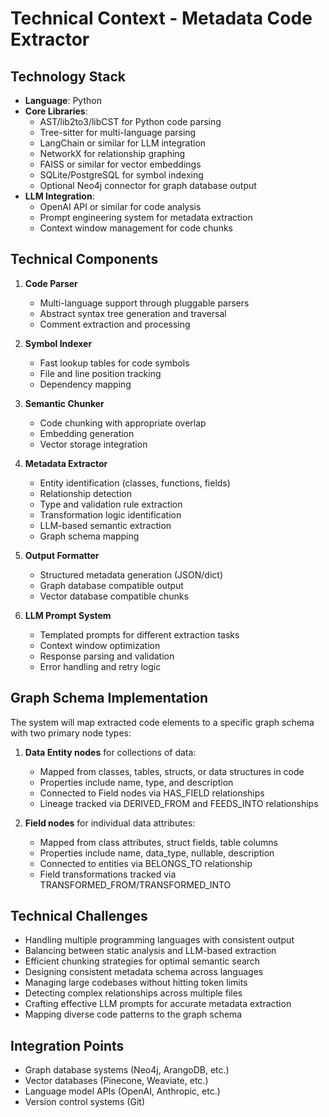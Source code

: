 # Technical Context - Metadata Code Extractor

## Technology Stack
- **Language**: Python
- **Core Libraries**:
  - AST/lib2to3/libCST for Python code parsing
  - Tree-sitter for multi-language parsing
  - LangChain or similar for LLM integration
  - NetworkX for relationship graphing
  - FAISS or similar for vector embeddings
  - SQLite/PostgreSQL for symbol indexing
  - Optional Neo4j connector for graph database output
- **LLM Integration**: 
  - OpenAI API or similar for code analysis
  - Prompt engineering system for metadata extraction
  - Context window management for code chunks

## Technical Components
1. **Code Parser**
   - Multi-language support through pluggable parsers
   - Abstract syntax tree generation and traversal
   - Comment extraction and processing

2. **Symbol Indexer**
   - Fast lookup tables for code symbols
   - File and line position tracking
   - Dependency mapping

3. **Semantic Chunker**
   - Code chunking with appropriate overlap
   - Embedding generation
   - Vector storage integration

4. **Metadata Extractor**
   - Entity identification (classes, functions, fields)
   - Relationship detection 
   - Type and validation rule extraction
   - Transformation logic identification
   - LLM-based semantic extraction
   - Graph schema mapping

5. **Output Formatter**
   - Structured metadata generation (JSON/dict)
   - Graph database compatible output
   - Vector database compatible chunks

6. **LLM Prompt System**
   - Templated prompts for different extraction tasks
   - Context window optimization
   - Response parsing and validation
   - Error handling and retry logic

## Graph Schema Implementation
The system will map extracted code elements to a specific graph schema with two primary node types:

1. **Data Entity nodes** for collections of data:
   - Mapped from classes, tables, structs, or data structures in code
   - Properties include name, type, and description
   - Connected to Field nodes via HAS_FIELD relationships
   - Lineage tracked via DERIVED_FROM and FEEDS_INTO relationships

2. **Field nodes** for individual data attributes:
   - Mapped from class attributes, struct fields, table columns
   - Properties include name, data_type, nullable, description
   - Connected to entities via BELONGS_TO relationship
   - Field transformations tracked via TRANSFORMED_FROM/TRANSFORMED_INTO

## Technical Challenges
- Handling multiple programming languages with consistent output
- Balancing between static analysis and LLM-based extraction
- Efficient chunking strategies for optimal semantic search
- Designing consistent metadata schema across languages
- Managing large codebases without hitting token limits
- Detecting complex relationships across multiple files
- Crafting effective LLM prompts for accurate metadata extraction
- Mapping diverse code patterns to the graph schema

## Integration Points
- Graph database systems (Neo4j, ArangoDB, etc.)
- Vector databases (Pinecone, Weaviate, etc.)
- Language model APIs (OpenAI, Anthropic, etc.)
- Version control systems (Git) 